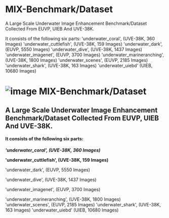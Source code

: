 # MIX-Benchmark/Dataset
A Large Scale Underwater Image Enhancement Benchmark/Dataset Collected From EUVP, UIEB And UVE-38K.

It consists of the following six parts:
                    'underwater_coral',          (UVE-38K, 360   Images)
                    'underwater_cuttlefish',     (UVE-38K, 159   Images)
                    'underwater_dark',           (EUVP,    5550  Images)
                    'underwater_dive',           (UVE-38K, 1437  Images)
                    'underwater_imagenet',       (EUVP,    3700  Images)
                    'underwater_marineranching', (UVE-38K, 1800  Images)
                    'underwater_scenes',         (EUVP,    2185  Images)
                    'underwater_shark',          (UVE-38K, 163   Images)
                    'underwater_uiebd'           (UIEB,    10680 Images)

![image](https://user-images.githubusercontent.com/60308838/162661723-6e52f06a-843d-4109-af91-cdb923d7e461.png)
MIX-Benchmark/Dataset
=====================

A Large Scale Underwater Image Enhancement Benchmark/Dataset Collected From EUVP, UIEB And UVE-38K.
---------------------------------------------------------------------------------------------------

#### It consists of the following six parts:

 ***'underwater_coral',          		(UVE-38K,	360   Images)***

**'underwater_cuttlefish',     (UVE-38K, 	159   Images)**

'underwater_dark',           (EUVP,    5550  Images)

'underwater_dive',           (UVE-38K, 1437  Images)

'underwater_imagenet',       (EUVP,    3700  Images)

 'underwater_marineranching', (UVE-38K, 1800  Images)
                    'underwater_scenes',         (EUVP,    2185  Images)
                    'underwater_shark',          (UVE-38K, 163   Images)
                    'underwater_uiebd'           (UIEB,    10680 Images)
